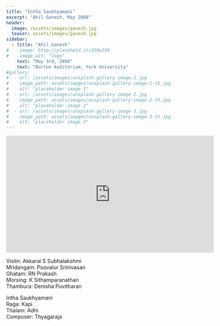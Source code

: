 ```yaml
---
title: "Intha Saukhyamani"
excerpt: "Ahil Ganesh, May 2008"
header:
  image: /assets/images/ganesh.jpg
  teaser: assets/images/ganesh.jpg
sidebar:
  - title: "Ahil Ganesh"
#    image: http://placehold.it/350x250
#    image_alt: "logo"
    text: "May 3rd, 2008"
    text: "Burton Auditorium, York University"
#gallery:
#  - url: /assets/images/unsplash-gallery-image-1.jpg
#    image_path: assets/images/unsplash-gallery-image-1-th.jpg
#    alt: "placeholder image 1"
#  - url: /assets/images/unsplash-gallery-image-2.jpg
#    image_path: assets/images/unsplash-gallery-image-2-th.jpg
#    alt: "placeholder image 2"
#  - url: /assets/images/unsplash-gallery-image-3.jpg
#    image_path: assets/images/unsplash-gallery-image-3-th.jpg
#    alt: "placeholder image 3"
---
```


<iframe width="560" height="315" src="https://www.youtube.com/embed/K_aL9jH5hro?si=I_KHVMj-LdTMgWiZ" title="YouTube video player" frameborder="0" allow="accelerometer; autoplay; clipboard-write; encrypted-media; gyroscope; picture-in-picture; web-share" referrerpolicy="strict-origin-when-cross-origin" allowfullscreen></iframe>

Violin: Akkarai S Subhalakshmi  
Mridangam: Poovalur Srinivasan  
Ghatam: RN Prakash  
Morsing: K Sithamparanathan  
Thambura: Denisha Puvitharan  

Intha Saukhyamani  
Raga: Kapi  
Thalam: Adhi  
Composer: Thyagaraja  
